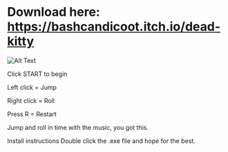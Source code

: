 # Download here: https://bashcandicoot.itch.io/dead-kitty

![Alt Text](https://imgur.com/ITGbk5h)

Click START to begin

Left click = Jump

Right click = Roll

Press R = Restart

Jump and roll in time with the music, you got this.

Install instructions
Double click the .exe file and hope for the best.
